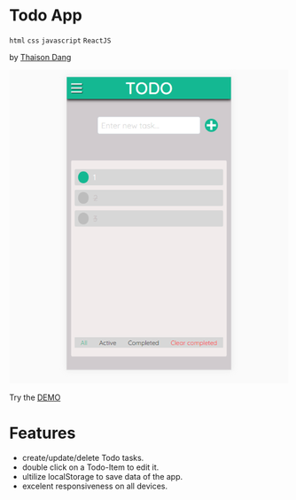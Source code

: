 # Todo App

`html` `css` `javascript` `ReactJS`

by [Thaison Dang](https://github.com/thaisonbk57)


![screenshot](./screenshot.png)

Try the [DEMO](https://todo-app-bk57.firebaseapp.com/)

# Features

- create/update/delete Todo tasks.
- double click on a Todo-Item to edit it.
- ultilize localStorage to save data of the app.
- excelent responsiveness on all devices.
